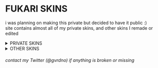 # FUKARI SKINS
i was planning on making this private but decided to have it public :) \
‎site contains almost all of my private skins, and other skins I remade or edited 

<details><summary>PRIVATE SKINS</sub></summary>
<p>
  
> Click on the images to download\
> ‎‎‎‎‎‎‎‎Hover over the images to see each skin's name

[![fukari](https://cdn.discordapp.com/attachments/748293859057991794/1184864133397614662/screenshot036.jpg "fukari")](https://cdn.discordapp.com/attachments/748293859057991794/1191847749461753956/fukari.osk)

[![fukari default](https://cdn.discordapp.com/attachments/748293859057991794/1184864242663440434/screenshot037.jpg "fukari default")](https://dl.dropboxusercontent.com/scl/fi/5xs3m575wmujblj1j5zyj/fukari-default.osk?rlkey=j9rzrox51wa45psi6howdndll&dl=0)

[![fukari bubble](https://cdn.discordapp.com/attachments/748293859057991794/1184864817887055916/screenshot042.jpg "fukari bubble")](https://dl.dropboxusercontent.com/scl/fi/f3al4cx9oxaplwzn6306e/fukari-bubble.osk?rlkey=orpz6wghu5rdsfd1gusnrolg3&dl=0)

[![fukari alt](https://cdn.discordapp.com/attachments/748293859057991794/1184864400105025536/screenshot039.jpg "fukari alt")](https://dl.dropboxusercontent.com/scl/fi/7jxxhtn446wsn1thoh01c/fukari-alt.osk?rlkey=z0vedy9fw74g0uqmn9ss8uio9&dl=0)
</details>

<details><summary>OTHER SKINS</sub></summary>
<p>
  
> Click on the images to download\
> ‎‎‎‎‎‎‎‎Hover over the images to see each skin's name
  
[![haga fukari remake](https://cdn.discordapp.com/attachments/748293859057991794/1191835387488911412/screenshot052.jpg "haga remake")](https://dl.dropboxusercontent.com/s/sqz2vr3muce6kmt/haga%20remake.osk)

[![mikuroll mofuries](https://cdn.discordapp.com/attachments/748293859057991794/1191835390273929247/screenshot054.jpg "mikuroll mofuries")](https://dl.dropboxusercontent.com/scl/fi/4xjcyo3z4tlsor0n1rvah/mikuroll-mofuries.osk?rlkey=1cfx8f9succsvh46l1c3qswsf&dl=0)

[![mikuroll siae edit](https://cdn.discordapp.com/attachments/748293859057991794/1191847473380077608/screenshot055.jpg "mikuroll edit")](https://dl.dropboxusercontent.com/scl/fi/25njp39huk2tl2q4dh0xp/mikuroll-siae-edit.osk?rlkey=lcs32guo11ts6s0xzs4i52yhh&dl=0)
</details>

<h6> 
  contact my Twitter (@gvrdno) if anything is broken or missing
</h6> 
